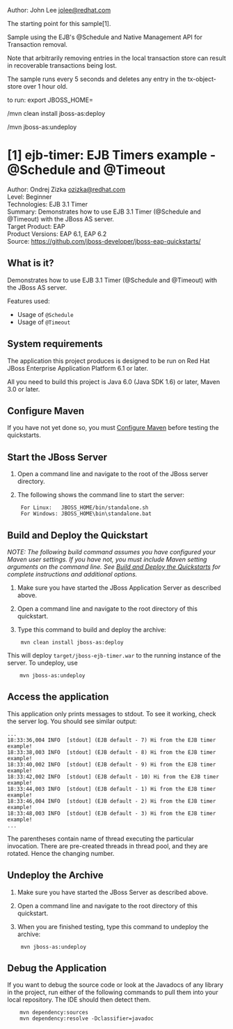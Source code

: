 Author: John Lee <jolee@redhat.com>

The starting point for this sample[1].

Sample using the EJB's @Schedule and Native Management API for Transaction removal.

Note that arbitrarily removing entries in the local transaction store can result in recoverable transactions being lost.

The sample runs every 5 seconds and deletes any entry in the tx-object-store over 1 hour old.

to run:
export JBOSS_HOME=<path to jboss>

/mvn clean install jboss-as:deploy

/mvn jboss-as:undeploy


[1]
ejb-timer: EJB Timers example - @Schedule and @Timeout
===========================================
Author: Ondrej Zizka <ozizka@redhat.com>  
Level: Beginner  
Technologies: EJB 3.1 Timer  
Summary: Demonstrates how to use EJB 3.1 Timer (@Schedule and @Timeout) with the JBoss AS server.  
Target Product: EAP  
Product Versions: EAP 6.1, EAP 6.2  
Source: <https://github.com/jboss-developer/jboss-eap-quickstarts/>  

What is it?
-----------

Demonstrates how to use EJB 3.1 Timer (@Schedule and @Timeout) with the JBoss AS server.


Features used:

 * Usage of `@Schedule`
 * Usage of `@Timeout`
 

System requirements
-------------------

The application this project produces is designed to be run on Red Hat JBoss Enterprise Application Platform 6.1 or later. 

All you need to build this project is Java 6.0 (Java SDK 1.6) or later, Maven 3.0 or later.

 
Configure Maven
---------------

If you have not yet done so, you must [Configure Maven](../README.md#mavenconfiguration) before testing the quickstarts.


Start the JBoss Server
-------------------------

1. Open a command line and navigate to the root of the JBoss server directory.
2. The following shows the command line to start the server:

        For Linux:   JBOSS_HOME/bin/standalone.sh
        For Windows: JBOSS_HOME\bin\standalone.bat


Build and Deploy the Quickstart
-------------------------

_NOTE: The following build command assumes you have configured your Maven user settings. If you have not, you must include Maven setting arguments on the command line. See [Build and Deploy the Quickstarts](../README.md#buildanddeploy) for complete instructions and additional options._

1. Make sure you have started the JBoss Application Server as described above.
2. Open a command line and navigate to the root directory of this quickstart.
3. Type this command to build and deploy the archive:

        mvn clean install jboss-as:deploy

This will deploy `target/jboss-ejb-timer.war` to the running instance of the server.
To undeploy, use

        mvn jboss-as:undeploy


Access the application
----------------------

This application only prints messages to stdout.
To see it working, check the server log. You should see similar output:

    ...
    18:33:36,004 INFO  [stdout] (EJB default - 7) Hi from the EJB timer example!
    18:33:38,003 INFO  [stdout] (EJB default - 8) Hi from the EJB timer example!
    18:33:40,002 INFO  [stdout] (EJB default - 9) Hi from the EJB timer example!
    18:33:42,002 INFO  [stdout] (EJB default - 10) Hi from the EJB timer example!
    18:33:44,003 INFO  [stdout] (EJB default - 1) Hi from the EJB timer example!
    18:33:46,004 INFO  [stdout] (EJB default - 2) Hi from the EJB timer example!
    18:33:48,003 INFO  [stdout] (EJB default - 3) Hi from the EJB timer example!
    ...

The parentheses contain name of thread executing the particular invocation.
There are pre-created threads in thread pool, and they are rotated. Hence the changing number.


Undeploy the Archive
--------------------

1. Make sure you have started the JBoss Server as described above.
2. Open a command line and navigate to the root directory of this quickstart.
3. When you are finished testing, type this command to undeploy the archive:

        mvn jboss-as:undeploy


Debug the Application
------------------------------------

If you want to debug the source code or look at the Javadocs of any library in the project, 
run either of the following commands to pull them into your local repository. The IDE should then detect them.

        mvn dependency:sources
        mvn dependency:resolve -Dclassifier=javadoc
